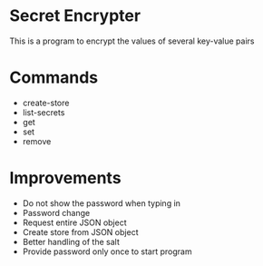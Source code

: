 # Secret Encrypter
This is a program to encrypt the values of several key-value pairs

# Commands
* create-store
* list-secrets
* get <secret-name>
* set <secret-name> <secret-value>
* remove <secret-name>

# Improvements
* Do not show the password when typing in
* Password change
* Request entire JSON object
* Create store from JSON object
* Better handling of the salt
* Provide password only once to start program